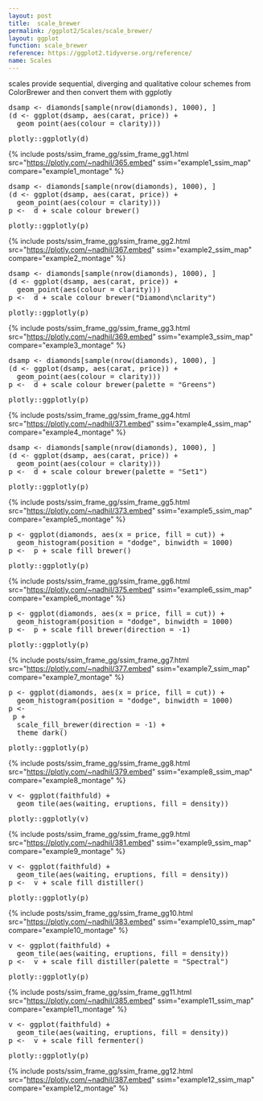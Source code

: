 ```yaml
---
layout: post
title:  scale_brewer
permalink: /ggplot2/Scales/scale_brewer/
layout: ggplot
function: scale_brewer
reference: https://ggplot2.tidyverse.org/reference/
name: Scales
---
```


scales provide sequential, diverging and qualitative colour schemes from ColorBrewer and then convert them with ggplotly



<pre class="mcode">
dsamp <- diamonds[sample(nrow(diamonds), 1000), ]
(d <- ggplot(dsamp, aes(carat, price)) +
  geom_point(aes(colour = clarity)))
</pre>


<pre class="mcode">
plotly::ggplotly(d)
</pre>

{% include posts/ssim_frame_gg/ssim_frame_gg1.html src="https://plotly.com/~nadhil/365.embed" ssim="example1_ssim_map" compare="example1_montage" %}







<pre class="mcode">
dsamp <- diamonds[sample(nrow(diamonds), 1000), ]
(d <- ggplot(dsamp, aes(carat, price)) +
  geom_point(aes(colour = clarity)))
p <-  d + scale_colour_brewer()
</pre>


<pre class="mcode">
plotly::ggplotly(p)
</pre>

{% include posts/ssim_frame_gg/ssim_frame_gg2.html src="https://plotly.com/~nadhil/367.embed" ssim="example2_ssim_map" compare="example2_montage" %}







<pre class="mcode">
dsamp <- diamonds[sample(nrow(diamonds), 1000), ]
(d <- ggplot(dsamp, aes(carat, price)) +
  geom_point(aes(colour = clarity)))
p <-  d + scale_colour_brewer("Diamond\nclarity")
</pre>


<pre class="mcode">
plotly::ggplotly(p)
</pre>

{% include posts/ssim_frame_gg/ssim_frame_gg3.html src="https://plotly.com/~nadhil/369.embed" ssim="example3_ssim_map" compare="example3_montage" %}







<pre class="mcode">
dsamp <- diamonds[sample(nrow(diamonds), 1000), ]
(d <- ggplot(dsamp, aes(carat, price)) +
  geom_point(aes(colour = clarity)))
p <-  d + scale_colour_brewer(palette = "Greens")
</pre>


<pre class="mcode">
plotly::ggplotly(p)
</pre>

{% include posts/ssim_frame_gg/ssim_frame_gg4.html src="https://plotly.com/~nadhil/371.embed" ssim="example4_ssim_map" compare="example4_montage" %}






<pre class="mcode">
dsamp <- diamonds[sample(nrow(diamonds), 1000), ]
(d <- ggplot(dsamp, aes(carat, price)) +
  geom_point(aes(colour = clarity)))
p <-  d + scale_colour_brewer(palette = "Set1")
</pre>


<pre class="mcode">
plotly::ggplotly(p)
</pre>

{% include posts/ssim_frame_gg/ssim_frame_gg5.html src="https://plotly.com/~nadhil/373.embed" ssim="example5_ssim_map" compare="example5_montage" %}







<pre class="mcode">
p <- ggplot(diamonds, aes(x = price, fill = cut)) +
  geom_histogram(position = "dodge", binwidth = 1000)
p <-  p + scale_fill_brewer()
</pre>


<pre class="mcode">
plotly::ggplotly(p)
</pre>

{% include posts/ssim_frame_gg/ssim_frame_gg6.html src="https://plotly.com/~nadhil/375.embed" ssim="example6_ssim_map" compare="example6_montage" %}







<pre class="mcode">
p <- ggplot(diamonds, aes(x = price, fill = cut)) +
  geom_histogram(position = "dodge", binwidth = 1000)
p <-  p + scale_fill_brewer(direction = -1)
</pre>


<pre class="mcode">
plotly::ggplotly(p)
</pre>

{% include posts/ssim_frame_gg/ssim_frame_gg7.html src="https://plotly.com/~nadhil/377.embed" ssim="example7_ssim_map" compare="example7_montage" %}







<pre class="mcode">
p <- ggplot(diamonds, aes(x = price, fill = cut)) +
  geom_histogram(position = "dodge", binwidth = 1000)
p <-    
 p +
  scale_fill_brewer(direction = -1) +
  theme_dark()
</pre>


<pre class="mcode">
plotly::ggplotly(p)
</pre>

{% include posts/ssim_frame_gg/ssim_frame_gg8.html src="https://plotly.com/~nadhil/379.embed" ssim="example8_ssim_map" compare="example8_montage" %}







<pre class="mcode">
v <- ggplot(faithfuld) +
  geom_tile(aes(waiting, eruptions, fill = density))
</pre>


<pre class="mcode">
plotly::ggplotly(v)
</pre>

{% include posts/ssim_frame_gg/ssim_frame_gg9.html src="https://plotly.com/~nadhil/381.embed" ssim="example9_ssim_map" compare="example9_montage" %}







<pre class="mcode">
v <- ggplot(faithfuld) +
  geom_tile(aes(waiting, eruptions, fill = density))
p <-  v + scale_fill_distiller()
</pre>


<pre class="mcode">
plotly::ggplotly(p)
</pre>

{% include posts/ssim_frame_gg/ssim_frame_gg10.html src="https://plotly.com/~nadhil/383.embed" ssim="example10_ssim_map" compare="example10_montage" %}







<pre class="mcode">
v <- ggplot(faithfuld) +
  geom_tile(aes(waiting, eruptions, fill = density))
p <-  v + scale_fill_distiller(palette = "Spectral")
</pre>


<pre class="mcode">
plotly::ggplotly(p)
</pre>

{% include posts/ssim_frame_gg/ssim_frame_gg11.html src="https://plotly.com/~nadhil/385.embed" ssim="example11_ssim_map" compare="example11_montage" %}







<pre class="mcode">
v <- ggplot(faithfuld) +
  geom_tile(aes(waiting, eruptions, fill = density))
p <-  v + scale_fill_fermenter()
</pre>


<pre class="mcode">
plotly::ggplotly(p)
</pre>

{% include posts/ssim_frame_gg/ssim_frame_gg12.html src="https://plotly.com/~nadhil/387.embed" ssim="example12_ssim_map" compare="example12_montage" %}


